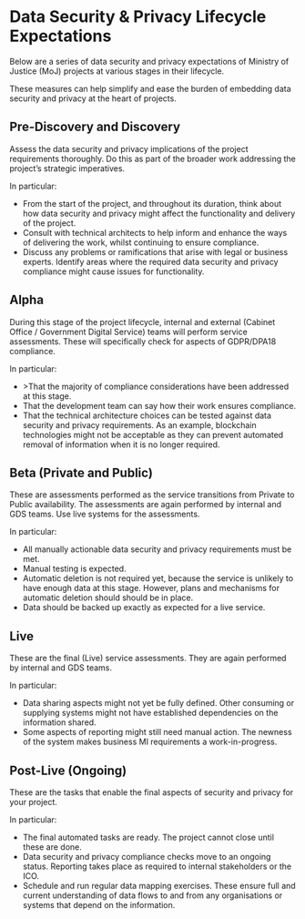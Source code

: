 # Data Security & Privacy Lifecycle Expectations

Below are a series of data security and privacy expectations of Ministry of Justice \(MoJ\) projects at various stages in their lifecycle.

These measures can help simplify and ease the burden of embedding data security and privacy at the heart of projects.

## Pre-Discovery and Discovery

Assess the data security and privacy implications of the project requirements thoroughly. Do this as part of the broader work addressing the project’s strategic imperatives.

In particular:

-   From the start of the project, and throughout its duration, think about how data security and privacy might affect the functionality and delivery of the project.
-   Consult with technical architects to help inform and enhance the ways of delivering the work, whilst continuing to ensure compliance.
-   Discuss any problems or ramifications that arise with legal or business experts. Identify areas where the required data security and privacy compliance might cause issues for functionality.

## Alpha

During this stage of the project lifecycle, internal and external \(Cabinet Office / Government Digital Service\) teams will perform service assessments. These will specifically check for aspects of GDPR/DPA18 compliance.

In particular:

-   \>That the majority of compliance considerations have been addressed at this stage.
-   That the development team can say how their work ensures compliance.
-   That the technical architecture choices can be tested against data security and privacy requirements. As an example, blockchain technologies might not be acceptable as they can prevent automated removal of information when it is no longer required.

## Beta \(Private and Public\)

These are assessments performed as the service transitions from Private to Public availability. The assessments are again performed by internal and GDS teams. Use live systems for the assessments.

In particular:

-   All manually actionable data security and privacy requirements must be met.
-   Manual testing is expected.
-   Automatic deletion is not required yet, because the service is unlikely to have enough data at this stage. However, plans and mechanisms for automatic deletion should should be in place.
-   Data should be backed up exactly as expected for a live service.

## Live

These are the final \(Live\) service assessments. They are again performed by internal and GDS teams.

In particular:

-   Data sharing aspects might not yet be fully defined. Other consuming or supplying systems might not have established dependencies on the information shared.
-   Some aspects of reporting might still need manual action. The newness of the system makes business MI requirements a work-in-progress.

## Post-Live \(Ongoing\)

These are the tasks that enable the final aspects of security and privacy for your project.

In particular:

-   The final automated tasks are ready. The project cannot close until these are done.
-   Data security and privacy compliance checks move to an ongoing status. Reporting takes place as required to internal stakeholders or the ICO.
-   Schedule and run regular data mapping exercises. These ensure full and current understanding of data flows to and from any organisations or systems that depend on the information.

